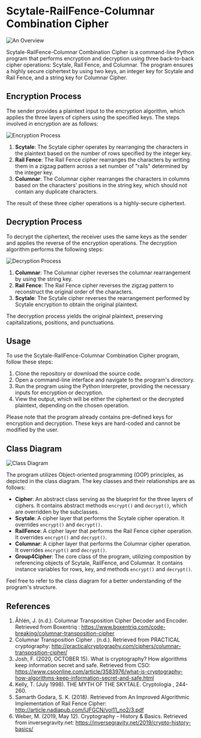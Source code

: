 # Scytale-RailFence-Columnar Combination Cipher

![An Overview](Model.png)

Scytale-RailFence-Columnar Combination Cipher is a command-line Python program that performs encryption and decryption using three back-to-back cipher operations: Scytale, Rail Fence, and Columnar. The program ensures a highly secure ciphertext by using two keys, an integer key for Scytale and Rail Fence, and a string key for Columnar Cipher.

## Encryption Process

The sender provides a plaintext input to the encryption algorithm, which applies the three layers of ciphers using the specified keys. The steps involved in encryption are as follows:

![Encryption Process](Encrypt.png)

1. **Scytale**: The Scytale cipher operates by rearranging the characters in the plaintext based on the number of rows specified by the integer key.
2. **Rail Fence**: The Rail Fence cipher rearranges the characters by writing them in a zigzag pattern across a set number of "rails" determined by the integer key.
3. **Columnar**: The Columnar cipher rearranges the characters in columns based on the characters' positions in the string key, which should not contain any duplicate characters.

The result of these three cipher operations is a highly-secure ciphertext.

## Decryption Process

To decrypt the ciphertext, the receiver uses the same keys as the sender and applies the reverse of the encryption operations. The decryption algorithm performs the following steps:

![Decryption Process](Decrypt.png)

1. **Columnar**: The Columnar cipher reverses the columnar rearrangement by using the string key.
2. **Rail Fence**: The Rail Fence cipher reverses the zigzag pattern to reconstruct the original order of the characters.
3. **Scytale**: The Scytale cipher reverses the rearrangement performed by Scytale encryption to obtain the original plaintext.

The decryption process yields the original plaintext, preserving capitalizations, positions, and punctuations.

## Usage

To use the Scytale-RailFence-Columnar Combination Cipher program, follow these steps:

1. Clone the repository or download the source code.
2. Open a command-line interface and navigate to the program's directory.
3. Run the program using the Python interpreter, providing the necessary inputs for encryption or decryption.
4. View the output, which will be either the ciphertext or the decrypted plaintext, depending on the chosen operation.

Please note that the program already contains pre-defined keys for encryption and decryption. These keys are hard-coded and cannot be modified by the user.

## Class Diagram

![Class Diagram](ClassDiagram.png)

The program utilizes Object-oriented programming (OOP) principles, as depicted in the class diagram. The key classes and their relationships are as follows:

- **Cipher**: An abstract class serving as the blueprint for the three layers of ciphers. It contains abstract methods `encrypt()` and `decrypt()`, which are overridden by the subclasses.
- **Scytale**: A cipher layer that performs the Scytale cipher operation. It overrides `encrypt()` and `decrypt()`.
- **RailFence**: A cipher layer that performs the Rail Fence cipher operation. It overrides `encrypt()` and `decrypt()`.
- **Columnar**: A cipher layer that performs the Columnar cipher operation. It overrides `encrypt()` and `decrypt()`.
- **Group4Cipher**: The core class of the program, utilizing composition by referencing objects of Scytale, RailFence, and Columnar. It contains instance variables for rows, key, and methods `encrypt()` and `decrypt()`.

Feel free to refer to the class diagram for a better understanding of the program's structure.

## References

1. Åhlén, J. (n.d.). Columnar Transposition Cipher Decoder and Encoder. Retrieved from Boxentriq : https://www.boxentriq.com/code-breaking/columnar-transposition-cipher
2. Columnar Transposition Cipher . (n.d.). Retrieved from PRACTICAL cryptography: http://practicalcryptography.com/ciphers/columnar-transposition-cipher/
3. Josh, F. (2020, OCTOBER 15). What is cryptography? How algorithms keep information secret and safe. Retrieved from CSO: https://www.csoonline.com/article/3583976/what-is-cryptography-how-algorithms-keep-information-secret-and-safe.html
4. Kelly, T. (July 1998). THE MYTH OF THE SKYTALE. Cryptologia , 244-260. 
5. Samarth Godara, S. K. (2018). Retrieved from An Improved Algorithmic Implementation of Rail Fence Cipher: http://article.nadiapub.com/IJFGCN/vol11_no2/3.pdf
6. Weber, M. (2019, May 12). Cryptography - History &amp; Basics. Retrieved from inversegravity.net: https://inversegravity.net/2019/crypto-history-basics/

